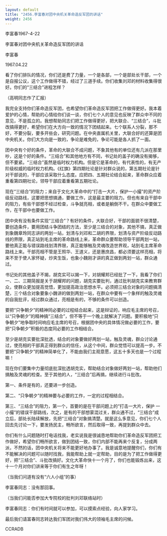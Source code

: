 ```yaml
---
layout: default
title: "2456.李富春对团中央机关革命造反军团的讲话"
weight: 2456
---
```


李富春1967-4-22

李富春对团中央机关革命造反军团的讲话

李富春

1967.04.22

看了你们排队的情况，你们还是费了力量，一个是各部，一个是部处长干部，一个是自报公议，这个工作做得不错，经过了三道手续。你们收集刘邓的材料收集得很好。你们的“三结合”进程怎样？

（高明同志作了汇报）

我完全支持你们革命造反军团，也希望你们革命造反军团把工作做得更好。我本着爱护的心情，帮助的心情给你们谈一谈，你们七个人的意见也反映了群众中不同的意见，不是孤立的。我想帮助同志们把工作做得更好，把大联合、“三结合”，斗批改搞得更好，希望你们在大方向一致的情况下团结起来。七个联系人分裂，那不好，不要分裂，要多开些会，研究问题。在中央直属机关里，大联合好的还算是团中央机关。你们大方向是一致的，争论是难免的，争论可能是各人抓了一面。

团中央有个好的条件，革命的大联合不成问题，不象其他有的单位还有几派在那里吵，这是个好的条件。“三结合”和其他地方有不同，书记处的盖子的确没有揭够，但不要紧。“三结合”虽然是临时权力机构。但是它是革命的，有代表性的，有无产阶级权威的临时权力机构。《红旗》第四期社论是针对群众说的，第五期社论是针对干部说的，干部应该采取什么态度。应把四、五期社论结合起来，革命群众应着重看第四期社论，领导干部应着重看第五期社论。

现在“三结合”的阻力；来自于文化大革命中的“打击一大片，保护一小撮”的资产阶级反动路线，这要把思想搞通，要做工作，这是最主要的阻力。但也有来自干部中的阻力，有些干部想不经过检查，斗争就亮相，或者是躺倒不干。在群众中要做工作，在干部中也要做工作。

团中央有没有条件实现“三结合”？有好的条件，大联合好，干部的面貌不很清楚，要创造条件，要用团结斗争团结的方法，至少是三结合的对象，其他不搞，真正做到象魏章玲同志讲的两划一站，划清与刘邓和二胡的界限，划清与资产阶级反动路线的界限，真正站到毛主席的革命路线上来，革命群众要帮助领导干部两划一站，要他真正能与错误路线划清界限，真正能够触及灵魂改造世界观，站到毛主席革命路线上来。干部亮相不管是王照华、王道义，还是惠庶昌，都必须要这样亮相，将来不至于使人家怀疑，炒夹生饭，也象小魏刚才讲的真正做到两划一站，群众通过。

书记处的其他盖子不揭，胡克实可以揭一下，对胡耀邦已经批了一下，我看了你们一、二、三期简报是关于胡耀邦的问题，胡克实要批判，通过批判胡克实来教育群众，使群众更加提高觉悟，更加提高政治思想水平。必须把三结合对象的问题搞清楚，三个结合对象要象小魏讲的做到两划一站，在群众中要有一个象样的触及灵魂的自我批评，经过群众通过，亮相是有的，不够的条件可以创造。

要把“只争朝夕”的精神同必要的过程结合起来，这是辩证的，响应毛主席的号召，以“只争朝夕”的精神搞“三结合”，但不等于一个晚上就解决了问题。要积极地“只争朝夕”地争取时间响应毛主席的号召，根据团中央的具体情况做必要的工作，要把“只争朝夕”积极的态度同必要的工作相结合。

至少是胡克实要批深批透，结合的对象要做好两划一站，触及灵魂，群众讨论通过，使亮相的干部真正得到群众的信任，从这个中间，群众觉悟可以提高一步。不要把“只争朝夕”的精神简单化了，不能由我们主观意愿，这五十多天也是一个过程嘛！

现在你们要集中力量彻底批深批透胡克实，帮助结合对象做好两划一站，帮助他们搞触及灵魂的检查。至于其他的人，“三结合”后再搞，继续进行斗批改。

第一、条件是有的，还要进一步创造。

第二、“只争朝夕”的精神要与必要的工作，一定的过程相结合。

第三、“三结合”的阻力，第一个，首要的是在干部问题上的“打击一大片，保护    一小撮”的错误干部路线，次之，是有的干部想蒙混过关，群众通不过，“三结合”成立后，部处长陆续解放，先把“三结合”对象搞清楚。就是这么多意见，你们七个人回去先讨论一下，要发扬民主，畅所欲言，然后取得一致，再提到群众中去。

你们有什么问题随时打电话找我，老实说我是很诚恳地帮助你们革命造反军团把工作做好，希望你们畅所欲言，做到团结一致，你们内部不能再来个反复，分成两派，不然的话，团中央机关将来不能更好地办事了。我是诚意地提醒你们，你们有不能解决的问题可以随时找我，我能帮助上就一定帮助，目的是为了把工作做得更好，把“三结合”、斗批改搞好。文化大革命快十一个月了，你们也能锻炼出来，这十一个月对你们讲来等于你们有生之年呀！

（当我们问道有没有“六人小组”的事）

李富春同志：没有那回事。

（当我们问能否参加大专院校的批判刘邓联络站时）

李富春同志：你们有时间就可以参加，可以摸索点经验，向人家学习。

最后我们请富春同志转达我们军团对我们伟大的领袖毛主席的问候。

CCRADB

